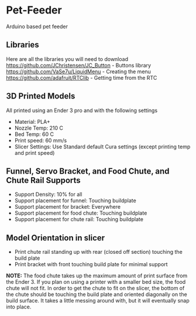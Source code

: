 # Pet-Feeder
Arduino based pet feeder

## Libraries
Here are all the libraries you will need to download
https://github.com/JChristensen/JC_Button - Buttons library
https://github.com/VaSe7u/LiquidMenu - Creating the menu
https://github.com/adafruit/RTClib - Getting time from the RTC

## 3D Printed Models

All printed using an Ender 3 pro and with the following settings
- Material: PLA+
- Nozzle Temp: 210 C
- Bed Temp: 60 C
- Print speed: 60 mm/s
- Slicer Settings: Use Standard default Cura settings (except printing temp and print speed)

## Funnel, Servo Bracket, and Food Chute, and Chute Rail Supports
- Support Density: 10% for all
- Support placement for funnel: Touching buildplate
- Support placement for bracket: Everywhere
- Support placement for food chute: Touching buildplate
- Support placement for chute rail: Touching buildplate

## Model Orientation in slicer
- Print chute rail standing up with rear (closed off section) touching the build plate
- Print bracket with front touching build plate for minimal support

**NOTE:** The food chute takes up the maximum amount of print surface from the Ender 3. If you plan on using 
a printer with a smaller bed size, the food chute will not fit. In order to get the chute to fit on the slicer, the bottom of the chute 
should be touching the build plate and oriented diagonally on the build surface. It takes a little messing around with, but it will
eventually snap into place.


